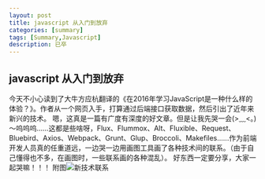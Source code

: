 ```yaml
---
layout: post
title: javascript 从入门到放弃
categories: [summary]
tags: [Summary,Javascript]
description: 已卒
---
```





## javascript 从入门到放弃

今天不小心读到了大牛方应杭翻译的《在2016年学习JavaScript是一种什么样的体验？》。作者从一个网页入手，打算通过后端接口获取数据，然后引出了近年来新兴的技术。
嗯，这真是一篇有广度有深度的好文章。但是让我先哭一会(>﹏<。)～呜呜呜……这都是些啥呀，Flux、Flummox、Alt、Fluxible、Request、Bluebird、Axios、Webpack、Grunt、Glup、Broccoli、Makefiles......作为前端开发人员真的任重道远，一边哭一边用画图工具画了各种技术间的联系。（由于自己懂得也不多，在画图时，一些联系画的各种混乱）。
好东西一定要分享，大家一起哭嘛！！！
附图![新技术联系][1]


  [1]: http://od6qpmkyu.bkt.clouddn.com/wuhongshan/md/js.jpg